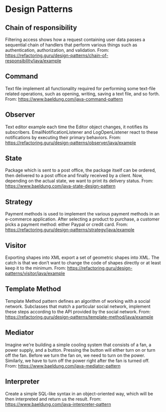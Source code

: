 # Design Patterns

## Chain of responsibility

Filtering access shows how a request containing user data passes a sequential chain of handlers that perform various
things such as authentication, authorization, and validation.
From: https://refactoring.guru/design-patterns/chain-of-responsibility/java/example

## Command

Text file implement all functionality required for performing some text-file
related operations, such as opening, writing, saving a text file, and so forth.
From: https://www.baeldung.com/java-command-pattern

## Observer

Text editor example each time the Editor object changes, it notifies its subscribers. EmailNotificationListener and 
LogOpenListener react to these notifications by executing their primary behaviors.
From: https://refactoring.guru/design-patterns/observer/java/example

## State

Package which is sent to a post office, the package itself can be ordered, then delivered to a post office and finally 
received by a client. Now, depending on the actual state, we want to print its delivery status.
From: https://www.baeldung.com/java-state-design-pattern

## Strategy

Payment methods is used to implement the various payment methods in an e-commerce application. After selecting a product 
to purchase, a customer picks a payment method: either Paypal or credit card.
From: https://refactoring.guru/design-patterns/strategy/java/example

## Visitor

Exporting shapes into XML export a set of geometric shapes into XML. The catch is that we don’t want to change the code 
of shapes directly or at least keep it to the minimum.
From: https://refactoring.guru/design-patterns/visitor/java/example

## Template Method

Template Method pattern defines an algorithm of working with a social network. Subclasses that match a particular social 
network, implement these steps according to the API provided by the social network.
From: https://refactoring.guru/design-patterns/template-method/java/example

## Mediator

Imagine we're building a simple cooling system that consists of a fan, a power supply, and a button. Pressing the button
will either turn on or turn off the fan. Before we turn the fan on, we need to turn on the power. Similarly, we have to 
turn off the power right after the fan is turned off.
From: https://www.baeldung.com/java-mediator-pattern

## Interpreter
Create a simple SQL-like syntax in an object-oriented way, which will be then interpreted and return us the result.
From: https://www.baeldung.com/java-interpreter-pattern
